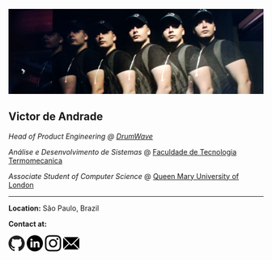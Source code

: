 ![profile picture 2020](https://raw.githubusercontent.com/vixandrade/vixandrade.github.io/master/assets/images/Cover%20Photo.png)

## Victor de Andrade
*Head of Product Engineering @ [DrumWave](https://drumwave.com)*

*Análise e Desenvolvimento de Sistemas* @ [Faculdade de Tecnologia Termomecanica](http://ftt.com.br/home/)

*Associate Student of Computer Science* @ [Queen Mary University of London](https://www.qmul.ac.uk/)

---

**Location:** São Paulo, Brazil

**Contact at:**

[![Github](../assets/images/github.png)](https://github.com/vixandrade) [![LinkedIn](../assets/images/linkedin.png)](https://www.linkedin.com/in/victor-de-andrade-vix21/) [![Instagram](../assets/images/instagram.png)](https://www.instagram.com/vixandrade) [![Email](../assets/images/email.png)](mailto:vix.andrade@gmail.com)